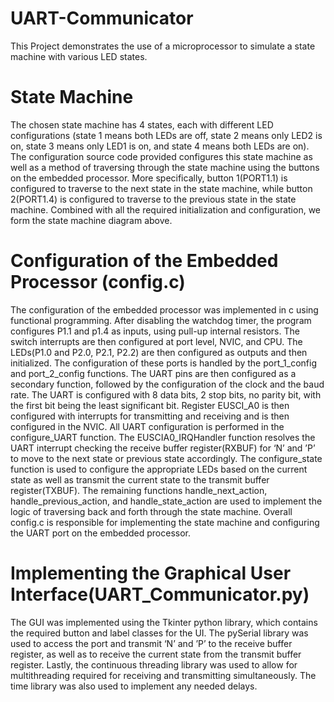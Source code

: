 # UART-Communicator
This Project demonstrates the use of a microprocessor to simulate a state machine with various LED states.

# State Machine
The chosen state machine has 4 states, each with different LED configurations (state 1 means both LEDs 
are off, state 2 means only LED2 is on, state 3 means only LED1 is on, and state 4 means both LEDs are on). 
The configuration source code ‪provided configures this state machine as well as a method of traversing 
through the state machine using the buttons on the embedded processor. More specifically, button 1(PORT1.1) 
is configured to traverse to the next state in the state machine, while button 2(PORT1.4) is configured to 
traverse to the previous state in the state machine. Combined with all the required initialization and 
configuration, we form the state machine diagram above.

# Configuration of the Embedded Processor (config.c)
The configuration of the embedded processor was implemented in c using functional
programming. After disabling the watchdog timer, the program configures P1.1 and p1.4 as inputs,
using pull-up internal resistors. The switch interrupts are then configured at port level, NVIC, and
CPU. The LEDs(P1.0 and P2.0, P2.1, P2.2) are then configured as outputs and then initialized.
The configuration of these ports is handled by the port_1_config and port_2_config functions. The
UART pins are then configured as a secondary function, followed by the configuration of the clock
and the baud rate. The UART is configured with 8 data bits, 2 stop bits, no parity bit, with the first
bit being the least significant bit. Register EUSCI_A0 is then configured with interrupts for
transmitting and receiving and is then configured in the NVIC. All UART configuration is
performed in the configure_UART function. The EUSCIA0_IRQHandler function resolves the
UART interrupt checking the receive buffer register(RXBUF) for ‘N’ and ’P’ to move to the next
state or previous state accordingly. The configure_state function is used to configure the
appropriate LEDs based on the current state as well as transmit the current state to the transmit
buffer register(TXBUF). The remaining functions handle_next_action, handle_previous_action,
and handle_state_action are used to implement the logic of traversing back and forth through the
state machine. Overall config.c is responsible for implementing the state machine and configuring
the UART port on the embedded processor.

# Implementing the Graphical User Interface(UART_Communicator.py)
The GUI was implemented using the Tkinter python library, which contains the required button
and label classes for the UI. The pySerial library was used to access the port and transmit ‘N’ and
’P’ to the receive buffer register, as well as to receive the current state from the transmit buffer
register. Lastly, the continuous threading library was used to allow for multithreading required for
receiving and transmitting simultaneously. The time library was also used to implement any
needed delays‪‪.
